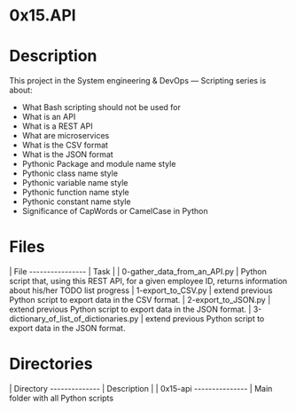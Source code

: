 # 0x15.API

# Description

This project in the System engineering & DevOps ― Scripting series is about:
* What Bash scripting should not be used for
* What is an API
* What is a REST API
* What are microservices
* What is the CSV format
* What is the JSON format
* Pythonic Package and module name style
* Pythonic class name style
* Pythonic variable name style
* Pythonic function name style
* Pythonic constant name style
* Significance of CapWords or CamelCase in Python

# Files

| File ---------------- | Task
|
| 0-gather_data_from_an_API.py | Python script that, using this REST API, for a given employee ID, returns information about his/her TODO list progress
| 1-export_to_CSV.py    | extend previous Python script to export data in the CSV format.
| 2-export_to_JSON.py   | extend previous Python script to export data in the JSON format.
| 3-dictionary_of_list_of_dictionaries.py | extend previous Python script to export data in the JSON format.

# Directories

| Directory -------------- | Description
|
| 0x15-api --------------- | Main folder with all Python scripts
